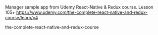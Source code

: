 Manager sample app from Udemy React-Native & Redux course.  Lesson 105+
https://www.udemy.com/the-complete-react-native-and-redux-course/learn/v4

the-complete-react-native-and-redux-course
